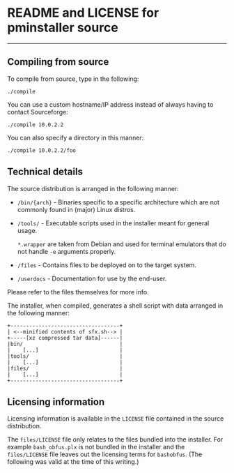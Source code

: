 # README and LICENSE for pminstaller source

---

## Compiling from source

To compile from source, type in the following:

	./compile

You can use a custom hostname/IP address instead of always having to contact
Sourceforge:

	./compile 10.0.2.2

You can also specify a directory in this manner:

	./compile 10.0.2.2/foo

## Technical details

The source distribution is arranged in the following manner:

- `/bin/{arch}` - Binaries specific to a specific architecture which are not
commonly found in (major) Linux distros.

- `/tools/` - Executable scripts used in the installer meant for general usage.

  `*.wrapper` are taken from Debian and used for terminal emulators that do not
  handle `-e` arguments properly.

- `/files` - Contains files to be deployed on to the target system.

- `/userdocs` - Documentation for use by the end-user.

Please refer to the files themselves for more info.

The installer, when compiled, generates a shell script with data arranged in the
following manner:

	+-----------------------------------+
	| <--minified contents of sfx.sh--> |
	+-----[xz compressed tar data]------|
	|bin/                               |
	|    [...]                          |
	|tools/                             |
	|    [...]                          |
	|files/                             |
	|    [...]                          |
	+-----------------------------------+

## Licensing information

Licensing information is available in the `LICENSE` file contained in the source
distribution.

The `files/LICENSE` file only relates to the files bundled into the installer.
For example `bash_obfus.plx` is not bundled in the installer and the
`files/LICENSE` file leaves out the licensing terms for `bashobfus`. (The
following was valid at the time of this writing.)
